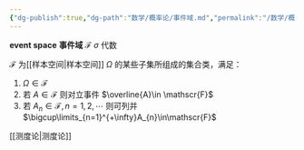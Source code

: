 ```yaml
---
{"dg-publish":true,"dg-path":"数学/概率论/事件域.md","permalink":"/数学/概率论/事件域/","dgPassFrontmatter":true,"noteIcon":"","created":"2024-05-21T15:20:27.908+08:00","updated":"2024-06-15T21:09:24.563+08:00"}
---
```


**event space**
**事件域**   $\mathscr{F}$     $\sigma$ 代数

$\mathscr{F}$ 为[[样本空间\|样本空间]] $\Omega$ 的某些子集所组成的集合类，满足：
1. $\Omega \in \mathscr{F}$
2. 若 $A\in \mathscr{F}$     则对立事件 $\overline{A}\in \mathscr{F}$
3. 若 $A_{n}\in\mathscr{F},n=1,2,\cdots$ 则可列并 $\bigcup\limits_{n=1}^{+\infty}A_{n}\in\mathscr{F}$


[[测度论\|测度论]]
